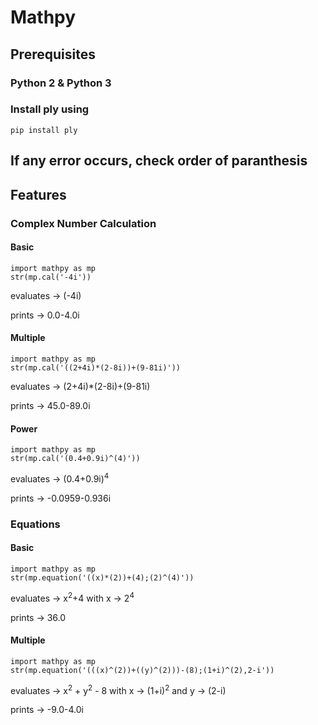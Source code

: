 # Mathpy

## Prerequisites
### Python 2 & Python 3
### Install ply using
    pip install ply

## If any error occurs, check order of paranthesis

## Features
### Complex Number Calculation
#### Basic
    import mathpy as mp
    str(mp.cal('-4i'))
  evaluates -> (-4i)

  prints -> 0.0-4.0i
#### Multiple
    import mathpy as mp
    str(mp.cal('((2+4i)*(2-8i))+(9-81i)'))
  evaluates -> (2+4i)*(2-8i)+(9-81i)

  prints -> 45.0-89.0i
#### Power
    import mathpy as mp
    str(mp.cal('(0.4+0.9i)^(4)'))
  evaluates -> (0.4+0.9i)<sup>4</sup>

  prints -> -0.0959-0.936i

### Equations
#### Basic
    import mathpy as mp
    str(mp.equation('((x)*(2))+(4);(2)^(4)'))
  evaluates -> x<sup>2</sup>+4 with x -> 2<sup>4</sup>
                     
  prints -> 36.0
#### Multiple
    import mathpy as mp
    str(mp.equation('(((x)^(2))+((y)^(2)))-(8);(1+i)^(2),2-i'))
  evaluates -> x<sup>2</sup> + y<sup>2</sup> - 8 with x -> (1+i)<sup>2</sup> and y -> (2-i)
                     
  prints -> -9.0-4.0i